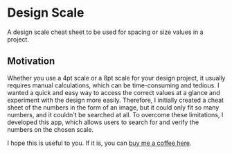 # Design Scale

A design scale cheat sheet to be used for spacing or size values in a project.

## Motivation

Whether you use a 4pt scale or a 8pt scale for your design project, it usually requires manual calculations, which can be time-consuming and tedious. I wanted a quick and easy way to access the correct values at a glance and experiment with the design more easily. Therefore, I initially created a cheat sheet of the numbers in the form of an image, but it could only fit so many numbers, and it couldn't be searched at all. To overcome these limitations, I developed this app, which allows users to search for and verify the numbers on the chosen scale.

I hope this is useful to you. If it is, you can [buy me a coffee here](https://www.buymeacoffee.com/danieldogeanu).
